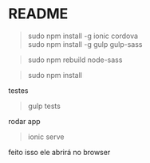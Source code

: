 # README #

> sudo npm install -g ionic cordova  
> sudo npm install -g gulp gulp-sass 

> sudo npm rebuild node-sass 

> sudo npm install

testes
> gulp tests

rodar app
> ionic serve

feito isso ele abrirá no browser
